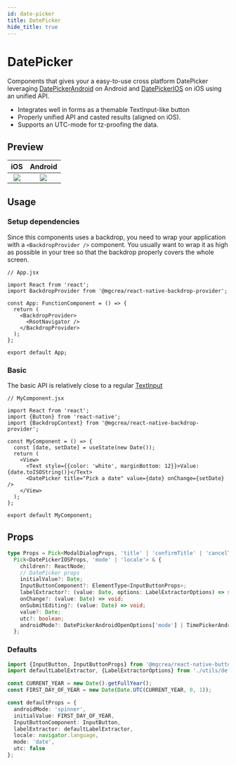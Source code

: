 ```yaml
---
id: date-picker
title: DatePicker
hide_title: true
---
```


# DatePicker

Components that gives your a easy-to-use cross platform DatePicker leveraging <a href="https://facebook.github.io/react-native/docs/datepickerandroid" target="_blank">DatePickerAndroid</a> on Android and <a href="https://facebook.github.io/react-native/docs/datepickerios" target="_blank">DatePickerIOS</a> on iOS using an unified API.

- Integrates well in forms as a themable TextInput-like button
- Properly unified API and casted results (aligned on iOS).
- Supports an UTC-mode for tz-proofing the data.

## Preview

|                 iOS                  |               Android                |
| :----------------------------------: | :----------------------------------: |
| ![](https://i.imgur.com/pOw4zcs.gif) | ![](https://i.imgur.com/ttZaJxy.gif) |

## Usage

### Setup dependencies

Since this components uses a backdrop, you need to wrap your application with a `<BackdropProvider />` component. You usually want to wrap it as high as possible in your tree so that the backdrop properly covers the whole screen.

```tsx
// App.jsx

import React from 'react';
import BackdropProvider from '@mgcrea/react-native-backdrop-provider';

const App: FunctionComponent = () => {
  return (
    <BackdropProvider>
      <RootNavigator />
    </BackdropProvider>
  );
};

export default App;
```

### Basic

The basic API is relatively close to a regular <a href="https://facebook.github.io/react-native/docs/textinput.html" target="_blank">TextInput</a>

```tsx
// MyComponent.jsx

import React from 'react';
import {Button} from 'react-native';
import {BackdropContext} from '@mgcrea/react-native-backdrop-provider';

const MyComponent = () => {
  const [date, setDate] = useState(new Date());
  return (
    <View>
      <Text style={{color: 'white', marginBottom: 12}}>Value: {date.toISOString()}</Text>
      <DatePicker title="Pick a date" value={date} onChange={setDate} />
    </View>
  );
};

export default MyComponent;
```

## Props

```ts
type Props = Pick<ModalDialogProps, 'title' | 'confirmTitle' | 'cancelTitle'> &
  Pick<DatePickerIOSProps, 'mode' | 'locale'> & {
    children?: ReactNode;
    // DatePicker props
    initialValue?: Date;
    InputButtonComponent?: ElementType<InputButtonProps>;
    labelExtractor?: (value: Date, options: LabelExtractorOptions) => string;
    onChange?: (value: Date) => void;
    onSubmitEditing?: (value: Date) => void;
    value?: Date;
    utc?: boolean;
    androidMode?: DatePickerAndroidOpenOptions['mode'] | TimePickerAndroidOpenOptions['mode'];
  };
```

### Defaults

```ts
import {InputButton, InputButtonProps} from '@mgcrea/react-native-button';
import defaultLabelExtractor, {LabelExtractorOptions} from './utils/defaultLabelExtractor';

const CURRENT_YEAR = new Date().getFullYear();
const FIRST_DAY_OF_YEAR = new Date(Date.UTC(CURRENT_YEAR, 0, 1));

const defaultProps = {
  androidMode: 'spinner',
  initialValue: FIRST_DAY_OF_YEAR,
  InputButtonComponent: InputButton,
  labelExtractor: defaultLabelExtractor,
  locale: navigator.language,
  mode: 'date',
  utc: false
};
```
